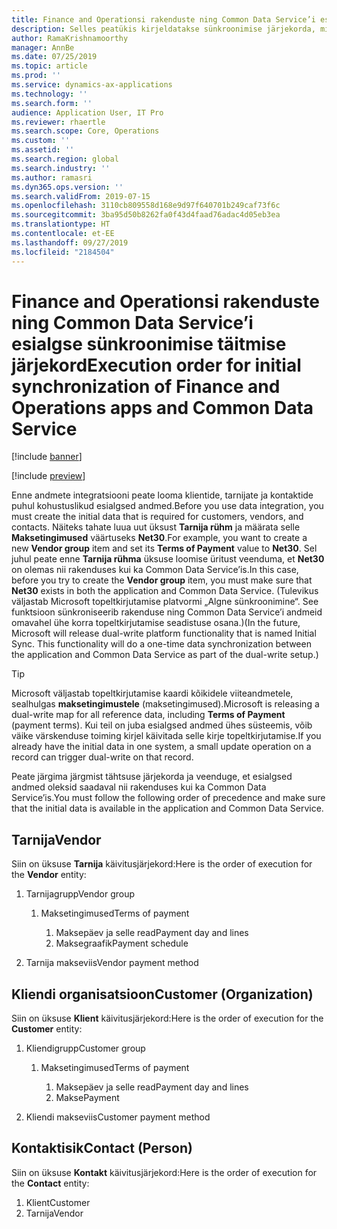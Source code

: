 ```yaml
---
title: Finance and Operationsi rakenduste ning Common Data Service’i esialgse sünkroonimise täitmise järjekord
description: Selles peatükis kirjeldatakse sünkroonimise järjekorda, mida peate järgima esialgsete andmete loomisel.
author: RamaKrishnamoorthy
manager: AnnBe
ms.date: 07/25/2019
ms.topic: article
ms.prod: ''
ms.service: dynamics-ax-applications
ms.technology: ''
ms.search.form: ''
audience: Application User, IT Pro
ms.reviewer: rhaertle
ms.search.scope: Core, Operations
ms.custom: ''
ms.assetid: ''
ms.search.region: global
ms.search.industry: ''
ms.author: ramasri
ms.dyn365.ops.version: ''
ms.search.validFrom: 2019-07-15
ms.openlocfilehash: 3110cb809558d168e9d97f640701b249caf73f6c
ms.sourcegitcommit: 3ba95d50b8262fa0f43d4faad76adac4d05eb3ea
ms.translationtype: HT
ms.contentlocale: et-EE
ms.lasthandoff: 09/27/2019
ms.locfileid: "2184504"
---
```

# <a name="execution-order-for-initial-synchronization-of-finance-and-operations-apps-and-common-data-service"></a><span data-ttu-id="24d81-103">Finance and Operationsi rakenduste ning Common Data Service’i esialgse sünkroonimise täitmise järjekord</span><span class="sxs-lookup"><span data-stu-id="24d81-103">Execution order for initial synchronization of Finance and Operations apps and Common Data Service</span></span>

[!include [banner](../includes/banner.md)]

[!include [preview](../includes/preview-banner.md)]

<span data-ttu-id="24d81-104">Enne andmete integratsiooni peate looma klientide, tarnijate ja kontaktide puhul kohustuslikud esialgsed andmed.</span><span class="sxs-lookup"><span data-stu-id="24d81-104">Before you use data integration, you must create the initial data that is required for customers, vendors, and contacts.</span></span> <span data-ttu-id="24d81-105">Näiteks tahate luua uut üksust **Tarnija rühm** ja määrata selle **Maksetingimused** väärtuseks **Net30**.</span><span class="sxs-lookup"><span data-stu-id="24d81-105">For example, you want to create a new **Vendor group** item and set its **Terms of Payment** value to **Net30**.</span></span> <span data-ttu-id="24d81-106">Sel juhul peate enne **Tarnija rühma** üksuse loomise üritust veenduma, et **Net30** on olemas nii rakenduses kui ka Common Data Service’is.</span><span class="sxs-lookup"><span data-stu-id="24d81-106">In this case, before you try to create the **Vendor group** item, you must make sure that **Net30** exists in both the application and Common Data Service.</span></span> <span data-ttu-id="24d81-107">(Tulevikus väljastab Microsoft topeltkirjutamise platvormi „Algne sünkroonimine“. See funktsioon sünkroniseerib rakenduse ning Common Data Service’i andmeid omavahel ühe korra topeltkirjutamise seadistuse osana.)</span><span class="sxs-lookup"><span data-stu-id="24d81-107">(In the future, Microsoft will release dual-write platform functionality that is named Initial Sync. This functionality will do a one-time data synchronization between the application and Common Data Service as part of the dual-write setup.)</span></span>

> [!TIP]
> <span data-ttu-id="24d81-108">Microsoft väljastab topeltkirjutamise kaardi kõikidele viiteandmetele, sealhulgas **maksetingimustele** (maksetingimused).</span><span class="sxs-lookup"><span data-stu-id="24d81-108">Microsoft is releasing a dual-write map for all reference data, including **Terms of Payment** (payment terms).</span></span> <span data-ttu-id="24d81-109">Kui teil on juba esialgsed andmed ühes süsteemis, võib väike värskenduse toiming kirjel käivitada selle kirje topeltkirjutamise.</span><span class="sxs-lookup"><span data-stu-id="24d81-109">If you already have the initial data in one system, a small update operation on a record can trigger dual-write on that record.</span></span>

<span data-ttu-id="24d81-110">Peate järgima järgmist tähtsuse järjekorda ja veenduge, et esialgsed andmed oleksid saadaval nii rakenduses kui ka Common Data Service’is.</span><span class="sxs-lookup"><span data-stu-id="24d81-110">You must follow the following order of precedence and make sure that the initial data is available in the application and Common Data Service.</span></span>

## <a name="vendor"></a><span data-ttu-id="24d81-111">Tarnija</span><span class="sxs-lookup"><span data-stu-id="24d81-111">Vendor</span></span>

<span data-ttu-id="24d81-112">Siin on üksuse **Tarnija** käivitusjärjekord:</span><span class="sxs-lookup"><span data-stu-id="24d81-112">Here is the order of execution for the **Vendor** entity:</span></span>

1. <span data-ttu-id="24d81-113">Tarnijagrupp</span><span class="sxs-lookup"><span data-stu-id="24d81-113">Vendor group</span></span>

    1. <span data-ttu-id="24d81-114">Maksetingimused</span><span class="sxs-lookup"><span data-stu-id="24d81-114">Terms of payment</span></span>

        1. <span data-ttu-id="24d81-115">Maksepäev ja selle read</span><span class="sxs-lookup"><span data-stu-id="24d81-115">Payment day and lines</span></span>
        2. <span data-ttu-id="24d81-116">Maksegraafik</span><span class="sxs-lookup"><span data-stu-id="24d81-116">Payment schedule</span></span>

2. <span data-ttu-id="24d81-117">Tarnija makseviis</span><span class="sxs-lookup"><span data-stu-id="24d81-117">Vendor payment method</span></span>

## <a name="customer-organization"></a><span data-ttu-id="24d81-118">Kliendi organisatsioon</span><span class="sxs-lookup"><span data-stu-id="24d81-118">Customer (Organization)</span></span>

<span data-ttu-id="24d81-119">Siin on üksuse **Klient** käivitusjärjekord:</span><span class="sxs-lookup"><span data-stu-id="24d81-119">Here is the order of execution for the **Customer** entity:</span></span>

1. <span data-ttu-id="24d81-120">Kliendigrupp</span><span class="sxs-lookup"><span data-stu-id="24d81-120">Customer group</span></span>

    1. <span data-ttu-id="24d81-121">Maksetingimused</span><span class="sxs-lookup"><span data-stu-id="24d81-121">Terms of payment</span></span>

        1. <span data-ttu-id="24d81-122">Maksepäev ja selle read</span><span class="sxs-lookup"><span data-stu-id="24d81-122">Payment day and lines</span></span>
        2. <span data-ttu-id="24d81-123">Makse</span><span class="sxs-lookup"><span data-stu-id="24d81-123">Payment</span></span> 

2. <span data-ttu-id="24d81-124">Kliendi makseviis</span><span class="sxs-lookup"><span data-stu-id="24d81-124">Customer payment method</span></span>

## <a name="contact-person"></a><span data-ttu-id="24d81-125">Kontaktisik</span><span class="sxs-lookup"><span data-stu-id="24d81-125">Contact (Person)</span></span>

<span data-ttu-id="24d81-126">Siin on üksuse **Kontakt** käivitusjärjekord:</span><span class="sxs-lookup"><span data-stu-id="24d81-126">Here is the order of execution for the **Contact** entity:</span></span>

1. <span data-ttu-id="24d81-127">Klient</span><span class="sxs-lookup"><span data-stu-id="24d81-127">Customer</span></span>
2. <span data-ttu-id="24d81-128">Tarnija</span><span class="sxs-lookup"><span data-stu-id="24d81-128">Vendor</span></span>

